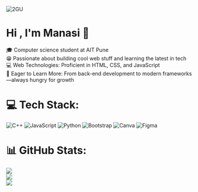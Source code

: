 ![2GU](https://github.com/user-attachments/assets/64587dbc-17b1-49d3-bf00-0d11afa6634e)
# Hi , I'm Manasi 🌟



🎓 Computer science student at AIT Pune</br>
😁 Passionate about building cool web stuff and learning the latest in tech<br>
💻 Web Technologies: Proficient in HTML, CSS, and JavaScript<br>
🚀 Eager to Learn More: From back-end development to modern frameworks—always hungry for growth



# 💻 Tech Stack:
![C++](https://img.shields.io/badge/c++-%2300599C.svg?style=for-the-badge&logo=c%2B%2B&logoColor=white) ![JavaScript](https://img.shields.io/badge/javascript-%23323330.svg?style=for-the-badge&logo=javascript&logoColor=%23F7DF1E) ![Python](https://img.shields.io/badge/python-3670A0?style=for-the-badge&logo=python&logoColor=ffdd54) ![Bootstrap](https://img.shields.io/badge/bootstrap-%238511FA.svg?style=for-the-badge&logo=bootstrap&logoColor=white) ![Canva](https://img.shields.io/badge/Canva-%2300C4CC.svg?style=for-the-badge&logo=Canva&logoColor=white) ![Figma](https://img.shields.io/badge/figma-%23F24E1E.svg?style=for-the-badge&logo=figma&logoColor=white)
# 📊 GitHub Stats:
![](https://github-readme-stats.vercel.app/api?username=dhami200&theme=merko&hide_border=false&include_all_commits=false&count_private=false)<br/>
![](https://nirzak-streak-stats.vercel.app/?user=dhami200&theme=merko&hide_border=false)<br/>
![](https://github-readme-stats.vercel.app/api/top-langs/?username=dhami200&theme=merko&hide_border=false&include_all_commits=false&count_private=false&layout=compact)



  
<!-- Proudly created with GPRM ( https://gprm.itsvg.in ) -->
